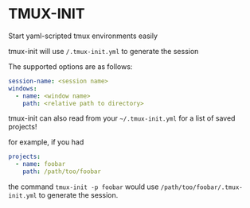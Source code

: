 # TMUX-INIT
Start yaml-scripted tmux environments easily

tmux-init will use `/.tmux-init.yml` to generate the session

The supported options are as follows:
```yaml
session-name: <session name>
windows:
  - name: <window name>
    path: <relative path to directory>
```

tmux-init can also read from your `~/.tmux-init.yml` for a list of saved projects!

for example, if you had
```yaml
projects:
  - name: foobar
    path: /path/too/foobar
```

the command `tmux-init -p foobar` would use `/path/too/foobar/.tmux-init.yml` to generate the session.
